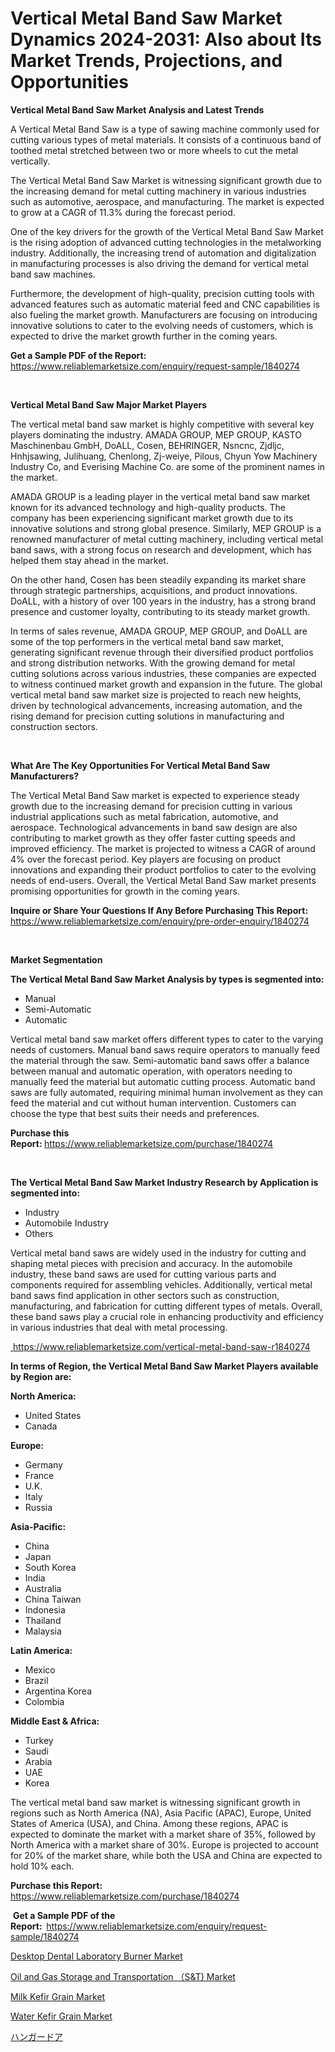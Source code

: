 <p><h1>Vertical Metal Band Saw Market Dynamics 2024-2031: Also about Its Market Trends, Projections, and Opportunities</h1></p><p><strong>Vertical Metal Band Saw Market Analysis and Latest Trends</strong></p>
<p><p>A Vertical Metal Band Saw is a type of sawing machine commonly used for cutting various types of metal materials. It consists of a continuous band of toothed metal stretched between two or more wheels to cut the metal vertically. </p><p>The Vertical Metal Band Saw Market is witnessing significant growth due to the increasing demand for metal cutting machinery in various industries such as automotive, aerospace, and manufacturing. The market is expected to grow at a CAGR of 11.3% during the forecast period. </p><p>One of the key drivers for the growth of the Vertical Metal Band Saw Market is the rising adoption of advanced cutting technologies in the metalworking industry. Additionally, the increasing trend of automation and digitalization in manufacturing processes is also driving the demand for vertical metal band saw machines. </p><p>Furthermore, the development of high-quality, precision cutting tools with advanced features such as automatic material feed and CNC capabilities is also fueling the market growth. Manufacturers are focusing on introducing innovative solutions to cater to the evolving needs of customers, which is expected to drive the market growth further in the coming years.</p></p>
<p><strong>Get a Sample PDF of the Report:&nbsp;</strong> <a href="https://www.reliablemarketsize.com/enquiry/request-sample/1840274">https://www.reliablemarketsize.com/enquiry/request-sample/1840274</a></p>
<p>&nbsp;</p>
<p><strong>Vertical Metal Band Saw Major Market Players</strong></p>
<p><p>The vertical metal band saw market is highly competitive with several key players dominating the industry. AMADA GROUP, MEP GROUP, KASTO Maschinenbau GmbH, DoALL, Cosen, BEHRINGER, Nsncnc, Zjdljc, Hnhjsawing, Julihuang, Chenlong, Zj-weiye, Pilous, Chyun Yow Machinery Industry Co, and Everising Machine Co. are some of the prominent names in the market.</p><p>AMADA GROUP is a leading player in the vertical metal band saw market known for its advanced technology and high-quality products. The company has been experiencing significant market growth due to its innovative solutions and strong global presence. Similarly, MEP GROUP is a renowned manufacturer of metal cutting machinery, including vertical metal band saws, with a strong focus on research and development, which has helped them stay ahead in the market.</p><p>On the other hand, Cosen has been steadily expanding its market share through strategic partnerships, acquisitions, and product innovations. DoALL, with a history of over 100 years in the industry, has a strong brand presence and customer loyalty, contributing to its steady market growth.</p><p>In terms of sales revenue, AMADA GROUP, MEP GROUP, and DoALL are some of the top performers in the vertical metal band saw market, generating significant revenue through their diversified product portfolios and strong distribution networks. With the growing demand for metal cutting solutions across various industries, these companies are expected to witness continued market growth and expansion in the future. The global vertical metal band saw market size is projected to reach new heights, driven by technological advancements, increasing automation, and the rising demand for precision cutting solutions in manufacturing and construction sectors.</p></p>
<p>&nbsp;</p>
<p><strong>What Are The Key Opportunities For Vertical Metal Band Saw Manufacturers?</strong></p>
<p><p>The Vertical Metal Band Saw market is expected to experience steady growth due to the increasing demand for precision cutting in various industrial applications such as metal fabrication, automotive, and aerospace. Technological advancements in band saw design are also contributing to market growth as they offer faster cutting speeds and improved efficiency. The market is projected to witness a CAGR of around 4% over the forecast period. Key players are focusing on product innovations and expanding their product portfolios to cater to the evolving needs of end-users. Overall, the Vertical Metal Band Saw market presents promising opportunities for growth in the coming years.</p></p>
<p><strong>Inquire or Share Your Questions If Any Before Purchasing This Report:</strong> <a href="https://www.reliablemarketsize.com/enquiry/pre-order-enquiry/1840274">https://www.reliablemarketsize.com/enquiry/pre-order-enquiry/1840274</a></p>
<p>&nbsp;</p>
<p><strong>Market Segmentation</strong></p>
<p><strong>The Vertical Metal Band Saw Market Analysis by types is segmented into:</strong></p>
<p><ul><li>Manual</li><li>Semi-Automatic</li><li>Automatic</li></ul></p>
<p><p>Vertical metal band saw market offers different types to cater to the varying needs of customers. Manual band saws require operators to manually feed the material through the saw. Semi-automatic band saws offer a balance between manual and automatic operation, with operators needing to manually feed the material but automatic cutting process. Automatic band saws are fully automated, requiring minimal human involvement as they can feed the material and cut without human intervention. Customers can choose the type that best suits their needs and preferences.</p></p>
<p><strong>Purchase this Report:&nbsp;</strong><a href="https://www.reliablemarketsize.com/purchase/1840274">https://www.reliablemarketsize.com/purchase/1840274</a></p>
<p>&nbsp;</p>
<p><strong>The Vertical Metal Band Saw Market Industry Research by Application is segmented into:</strong></p>
<p><ul><li>Industry</li><li>Automobile Industry</li><li>Others</li></ul></p>
<p><p>Vertical metal band saws are widely used in the industry for cutting and shaping metal pieces with precision and accuracy. In the automobile industry, these band saws are used for cutting various parts and components required for assembling vehicles. Additionally, vertical metal band saws find application in other sectors such as construction, manufacturing, and fabrication for cutting different types of metals. Overall, these band saws play a crucial role in enhancing productivity and efficiency in various industries that deal with metal processing.</p></p>
<p><a href="https://www.reliablemarketsize.com/vertical-metal-band-saw-r1840274">&nbsp;https://www.reliablemarketsize.com/vertical-metal-band-saw-r1840274</a></p>
<p><strong>In terms of Region, the Vertical Metal Band Saw Market Players available by Region are:</strong></p>
<p>
    <p> <strong> North America: </strong>
        <ul>
            <li>United States</li>
            <li>Canada</li>
        </ul>
        </p> 
    <p> <strong> Europe: </strong>
        <ul>
            <li>Germany</li>
            <li>France</li>
            <li>U.K.</li>
            <li>Italy</li>
            <li>Russia</li>
        </ul>
        </p> 
    <p> <strong> Asia-Pacific: </strong>
        <ul>
            <li>China</li>
            <li>Japan</li>
            <li>South Korea</li>
            <li>India</li>
            <li>Australia</li>
            <li>China Taiwan</li>
            <li>Indonesia</li>
            <li>Thailand</li>
            <li>Malaysia</li>
        </ul>
        </p> 
    <p> <strong> Latin America: </strong>
        <ul>
            <li>Mexico</li>
            <li>Brazil</li>
            <li>Argentina Korea</li>
            <li>Colombia</li>
        </ul>
        </p> 
    <p> <strong> Middle East & Africa: </strong>
        <ul>
            <li>Turkey</li>
            <li>Saudi</li>
            <li>Arabia</li>
            <li>UAE</li>
            <li>Korea</li>
        </ul>
    </p>
    </p>
<p><p>The vertical metal band saw market is witnessing significant growth in regions such as North America (NA), Asia Pacific (APAC), Europe, United States of America (USA), and China. Among these regions, APAC is expected to dominate the market with a market share of 35%, followed by North America with a market share of 30%. Europe is projected to account for 20% of the market share, while both the USA and China are expected to hold 10% each.</p></p>
<p><strong>Purchase this Report: </strong><a href="https://www.reliablemarketsize.com/purchase/1840274">https://www.reliablemarketsize.com/purchase/1840274</a></p>
<p>&nbsp;<strong>Get a Sample PDF of the Report:&nbsp;&nbsp;</strong><a href="https://www.reliablemarketsize.com/enquiry/request-sample/1840274">https://www.reliablemarketsize.com/enquiry/request-sample/1840274</a></p>
<p><strong></strong></p>
<p><p><a href="https://medium.com/@albertohickle/desktop-dental-laboratory-burner-market-trends-a-detailed-study-of-its-market-segmentation-and-bfc84cbd14c7">Desktop Dental Laboratory Burner Market</a></p><p><a href="https://medium.com/@fosterfahey1016/oil-and-gas-storage-and-transportation-s-t-market-share-and-new-trends-analysis-by-its-type-bad71460865c">Oil and Gas Storage and Transportation （S&T) Market</a></p><p><a href="https://github.com/YashRP12/Market-Research-Report-List-5/blob/main/milk-kefir-grain-market.md">Milk Kefir Grain Market</a></p><p><a href="https://github.com/xvyfpyhu18/Market-Research-Report-List-1/blob/main/water-kefir-grain-market.md">Water Kefir Grain Market</a></p><p><a href="https://github.com/zjkmgcs938405/Market-Research-Report-List-3/blob/main/623853137322.md">ハンガードア</a></p></p>